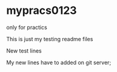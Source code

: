 # mypracs0123
only for practics

This is just my testing readme files

New test lines


My new lines have to added on git server;
